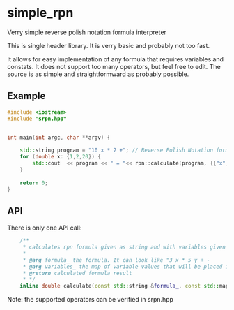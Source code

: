 # simple_rpn
Verry simple reverse polish notation formula interpreter

This is single header library. It is verry basic and probably not too fast. 

It allows for easy implementation of any formula that requires variables
and constats. It does not support too many operators, but feel free to 
edit. The source is as simple and straightformward as probably possible.

## Example

```c++
#include <iostream>
#include "srpn.hpp"


int main(int argc, char **argv) {
	
	std::string program = "10 x * 2 +"; // Reverse Polish Notation formula
	for (double x: {1,2,20}) {
		std::cout  << program << " = "<< rpn::calculate(program, {{"x",x}}) << std::endl;
	}
	
	return 0;
}
```

## API

There is only one API call:

```c++
	/**
	 * calculates rpn formula given as string and with variables given as map.
	 * 
	 * @arg formula_ the formula. It can look like "3 x * 5 y + -
	 * @arg variables_ the map of variable values that will be placed in the formula. It is in the form of variable_name:value. Variables must consist only of letters and numbers (number cannot be first). For other variable names the function behavior is undefined!
	 * @return calculated formula result
	 * */
	inline double calculate(const std::string &formula_, const std::map<std::string,double> &variables_ = {});
```

Note: the supported operators can be verified in srpn.hpp

